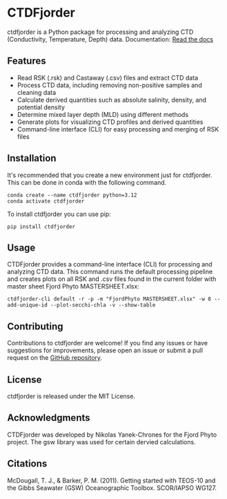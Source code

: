 # CTDFjorder

ctdfjorder is a Python package for processing and analyzing CTD (Conductivity, Temperature, Depth) data.
Documentation: [Read the docs](https://nikothomas.github.io/ctdfjorder/)

## Features

- Read RSK (.rsk) and Castaway (.csv) files and extract CTD data
- Process CTD data, including removing non-positive samples and cleaning data
- Calculate derived quantities such as absolute salinity, density, and potential density
- Determine mixed layer depth (MLD) using different methods
- Generate plots for visualizing CTD profiles and derived quantities
- Command-line interface (CLI) for easy processing and merging of RSK files

## Installation
It's recommended that you create a new environment just for ctdfjorder. This can be done in conda with the following
command.
```shell
conda create --name ctdfjorder python=3.12
conda activate ctdfjorder
```
To install ctdfjorder you can use pip:
```shell
pip install ctdfjorder
```

## Usage

CTDFjorder provides a command-line interface (CLI) for processing and analyzing CTD data.
This command runs the default processing pipeline and creates plots on all RSK and .csv files found in the current folder with master sheet Fjord Phyto MASTERSHEET.xlsx:

```shell
ctdfjorder-cli default -r -p -m "FjordPhyto MASTERSHEET.xlsx" -w 8 --add-unique-id --plot-secchi-chla -v --show-table
```

## Contributing

Contributions to ctdfjorder are welcome! If you find any issues or have suggestions for improvements, please open an issue or submit a pull request on the [GitHub repository](https://github.com/nikothomas/CTDFjorder).

## License

ctdfjorder is released under the MIT License.

## Acknowledgments

CTDFjorder was developed by Nikolas Yanek-Chrones for the Fjord Phyto project. The gsw library was used for certain dervied calculations.

## Citations
McDougall, T. J., & Barker, P. M. (2011). Getting started with TEOS-10 and the Gibbs Seawater (GSW) Oceanographic Toolbox. SCOR/IAPSO WG127.

